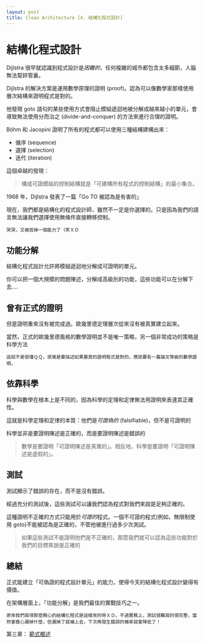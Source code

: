 ```yaml
---
layout: post
title: Clean Architecture [4. 結構化程式設計]
--- 
```


# 結構化程式設計

Dijlstra 很早就認識到程式設計是*困難的*，任何複雜的城市都包含太多細節，人腦無法幫錊管裏。

Dijlstra 的解決方案是運用數學原理的證明 (proof)。認為可以像數學家那樣使用層次結構來證明程式是對的。

他發現 goto 語句的某些使用方式會阻止模組遞迴地被分解成越來越小的單元，會導致無法使用分而治之 (divide-and-conquer) 的方法來進行合理的證明。

Böhm 和 Jacopini 證明了所有的程式都可以使用三種結構建構出來：
- 循序 (sequence)
- 選擇 (selection)
- 迭代 (iteration)

這個卓越的發現：

> 構成可證模組的控制結構就是「可建構所有程式的控制結構」的最小集合。

1968 年，Dijlstra 發表了一篇「Go TO 被認為是有害的」

現在，我們都是結構化的程式設計師，雖然不一定是你選擇的。只是因為我們的語言無法讓我們選擇使用無條件直接轉移控制。

```
哭哭，又被拔掉一個能力了（笑ＸＤ
```

## 功能分解

結構化程式設計允許將模組遞迴地分解成可證明的單元。

你可以把一個大規模的問題陳述，分解成高級別的功能，這些功能可以在分解下去....

## 曾有正式的證明

但是證明重來沒有被完成過。歐幾里德定理層次從來沒有被真實建立起來。

當然，正式的歐幾里德風格的數學證明並不是唯一策略，另一個非常成功的策略是科學方法

```
這段不是很懂ＱＱ，感覺是要描述如果要真的證明程式是對的，應該要有一篇論文等級的數學證明。
```

## 依靠科學

科學與數學在根本上是不同的，因為科學的定理和定律無法用證明來表達其正確性。

這就是科學定理和定律的本質：他們是*可證偽的* (falsifiable)，但不是可證明的

科學並非是要證明陳述是正確的，而是要證明陳述是錯誤的

> 數學是要證明「可證明陳述是真實的」。相反地，科學是要證明「可證明陳述是虛假的」。

## 測試

測試顯示了錯誤的存在，而不是沒有錯誤。

經過充分的測試後，這些測試可以讓我們認為程式對我們來說是足夠正確的。

這種證明不正確的方式只能用於*可證的*程式。一個不可證的程式(例如，無限制使用 goto)不能被認為是正確的，不管他被進行過多少次測試。

> 如果這些測試不能證明他們是不正確的，那麼我們就可以認為這些功能對於我們的目標來說是正確的

## 總結

正式能建立「可偽證的程式設計單元」的能力，使得今天的結構化程式設計變得有價值。

在架構層面上，「功能分解」是我們最佳的實戰技巧之一。

```
原來我們寫得那麼開心的結構化程式是這樣來的呀ＸＤ。不過實務上，測試很難寫的很完整，當然會擔心漏掉什麼，但漏掉了就補上去，下次再發生錯誤的機率就會降低了！
```

第三章： [範式概述](2018-09-04-CleanArchitecture-4.md)
